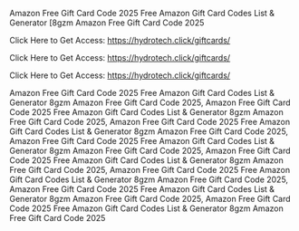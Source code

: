 Amazon Free Gift Card Code 2025 Free Amazon Gift Card Codes List & Generator [8gzm Amazon Free Gift Card Code 2025

Click Here to Get Access: https://hydrotech.click/giftcards/

Click Here to Get Access: https://hydrotech.click/giftcards/

Click Here to Get Access: https://hydrotech.click/giftcards/

Amazon Free Gift Card Code 2025 Free Amazon Gift Card Codes List & Generator 8gzm Amazon Free Gift Card Code 2025, Amazon Free Gift Card Code 2025 Free Amazon Gift Card Codes List & Generator 8gzm Amazon Free Gift Card Code 2025, Amazon Free Gift Card Code 2025 Free Amazon Gift Card Codes List & Generator 8gzm Amazon Free Gift Card Code 2025, Amazon Free Gift Card Code 2025 Free Amazon Gift Card Codes List & Generator 8gzm Amazon Free Gift Card Code 2025, Amazon Free Gift Card Code 2025 Free Amazon Gift Card Codes List & Generator 8gzm Amazon Free Gift Card Code 2025, Amazon Free Gift Card Code 2025 Free Amazon Gift Card Codes List & Generator 8gzm Amazon Free Gift Card Code 2025, Amazon Free Gift Card Code 2025 Free Amazon Gift Card Codes List & Generator 8gzm Amazon Free Gift Card Code 2025, Amazon Free Gift Card Code 2025 Free Amazon Gift Card Codes List & Generator 8gzm Amazon Free Gift Card Code 2025

